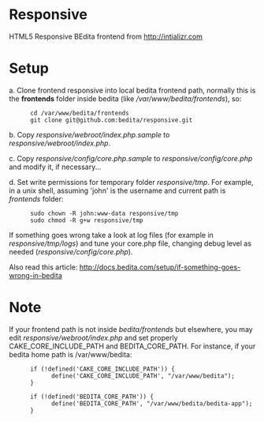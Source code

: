 Responsive
===========

HTML5 Responsive BEdita frontend from http://intializr.com

Setup
=====

a. Clone frontend responsive into local bedita frontend path, normally this is the __frontends__ folder inside bedita (like */var/www/bedita/frontends*), so:

```
      cd /var/www/bedita/frontends
      git clone git@github.com:bedita/responsive.git
```

b. Copy *responsive/webroot/index.php.sample* to *responsive/webroot/index.php*.


c. Copy *responsive/config/core.php.sample* to *responsive/config/core.php* and modify it, if necessary...


d. Set write permissions for temporary folder *responsive/tmp*.
    For example, in a unix shell, assuming 'john' is the username and current path is *frontends* folder:

```
      sudo chown -R john:www-data responsive/tmp
      sudo chmod -R g+w responsive/tmp
```

If something goes wrong take a look at log files (for example in *responsive/tmp/logs*) and tune your core.php file, changing debug level as needed (*responsive/config/core.php*).

Also read this article: http://docs.bedita.com/setup/if-something-goes-wrong-in-bedita


Note
====
If your frontend path is not inside *bedita/frontends* but elsewhere, you may edit *responsive/webroot/index.php* and set properly CAKE_CORE_INCLUDE_PATH and BEDITA_CORE_PATH.
For instance, if your bedita home path is /var/www/bedita:

```
      if (!defined('CAKE_CORE_INCLUDE_PATH')) {
            define('CAKE_CORE_INCLUDE_PATH', "/var/www/bedita");
      }

      if (!defined('BEDITA_CORE_PATH')) {
            define('BEDITA_CORE_PATH', "/var/www/bedita/bedita-app");
      }
```
